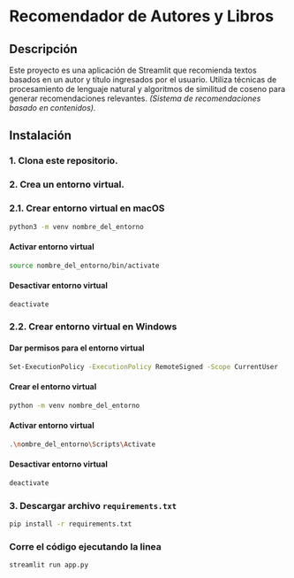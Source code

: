 # Recomendador de Autores y Libros

## Descripción

Este proyecto es una aplicación de Streamlit que recomienda textos basados en un autor y título ingresados por el usuario. Utiliza técnicas de procesamiento de lenguaje natural y algoritmos de similitud de coseno para generar recomendaciones relevantes. *(Sistema de recomendaciones basado en contenidos).*

## Instalación

### 1. Clona este repositorio.
### 2. Crea un entorno virtual.

### 2.1. Crear entorno virtual en macOS

```bash
python3 -m venv nombre_del_entorno
```
#### Activar entorno virtual
```bash
source nombre_del_entorno/bin/activate
```
#### Desactivar entorno virtual
```bash
deactivate
```

### 2.2. Crear entorno virtual en Windows
#### Dar permisos para el entorno virtual
```bash
Set-ExecutionPolicy -ExecutionPolicy RemoteSigned -Scope CurrentUser
```
#### Crear el entorno virtual
```bash
python -m venv nombre_del_entorno
```
#### Activar entorno virtual
```bash
.\nombre_del_entorno\Scripts\Activate
```
#### Desactivar entorno virtual
```bash
deactivate
```

### 3. Descargar archivo `requirements.txt`

```bash
pip install -r requirements.txt
```

### Corre el código ejecutando la linea
```bash
streamlit run app.py
```






